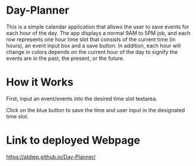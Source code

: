 # Day-Planner

This is a simple calendar application that allows the user to save events for each hour of the day. The app displays a normal 9AM to 5PM job, and each row represents one hour time slot that consists of the current time (in hours), an event input box and a save button. In addition, each hour will change in colors depends on the current hour of the day to signify the events are in the past, the present, or the future.

# How it Works

First, input an event/events into the desired time slot textarea.

Click on the blue button to save the time and user input in the designated time slot.

# Link to deployed Webpage

https://atdiep.github.io/Day-Planner/